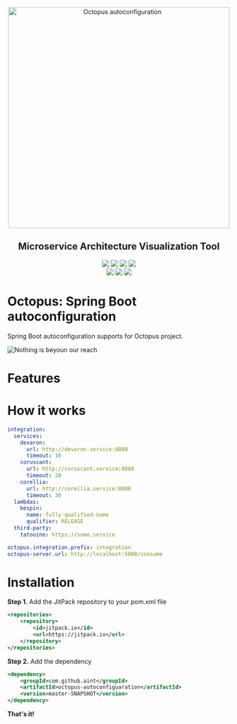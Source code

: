 <p align="center">
	<img src="https://i.imgur.com/FX44gqx.png" alt="Octopus autoconfiguration" width="500">
</p>
<h2 align="center">Microservice Architecture Visualization Tool</h3>

<p align="center">
    <a href="https://jitpack.io/#aint/octopus-autoconfiguration"><img src="https://jitpack.io/v/aint/octopus-autoconfiguration.svg"></a>
    <a href="https://github.com/aint/octopus-autoconfiguration/graphs/commit-activity"><img src="https://img.shields.io/maintenance/yes/2019.svg"></a>
    <a href="https://travis-ci.org/aint/octopus-autoconfiguration"><img src="https://travis-ci.org/aint/octopus-autoconfiguration.svg?branch=master"></a>
    <a href="https://codecov.io/gh/aint/octopus-autoconfiguration"><img src="https://codecov.io/gh/aint/octopus-autoconfiguration/branch/master/graph/badge.svg"></a>
	<br>
    <a href="https://github.com/aint"><img src="https://img.shields.io/badge/ask%20me-anything-1abc9c.svg"></a>
    <a href="https://spring.io/projects/spring-boot"><img src="https://img.shields.io/badge/made%20with-Java/Spring-9f425f.svg"></a>
    <a href="https://github.com/aint/octopus-autoconfiguration/blob/master/LICENSE.txt"><img src="https://img.shields.io/github/license/aint/octopus-autoconfiguration.svg"></a>

</p>


# Octopus: Spring Boot autoconfiguration

Spring Boot autoconfiguration supports for Octopus project.

![Nothing is beyoun our reach](https://lindaivespol.files.wordpress.com/2018/06/pol.jpg)

# Features

# How it works

```yaml
integration:
  services:
    devaron:
      url: http://devaron.service:8080
      timeout: 10
    coruscant:
      url: http://coruscant.service:8080
      timeout: 20
    corellia:
      url: http://corellia.service:8080
      timeout: 30
  lambdas:
    bespin:
      name: fully-qualified-name
      qualifier: RELEASE
  third-party:
    tatooine: https://some.service

octopus.integration.prefix: integration
octopus-server.url: http://localhost:5000/consume
```


# Installation

**Step 1.** Add the JitPack repository to your pom.xml file 

```xml
<repositories>
    <repository>
        <id>jitpack.io</id>
        <url>https://jitpack.io</url>
    </repository>
</repositories>
```

**Step 2.** Add the dependency

```xml
<dependency>
    <groupId>com.github.aint</groupId>
    <artifactId>octopus-autoconfiguaration</artifactId>
    <version>master-SNAPSHOT</version>
</dependency>
```   

**That's it!**
